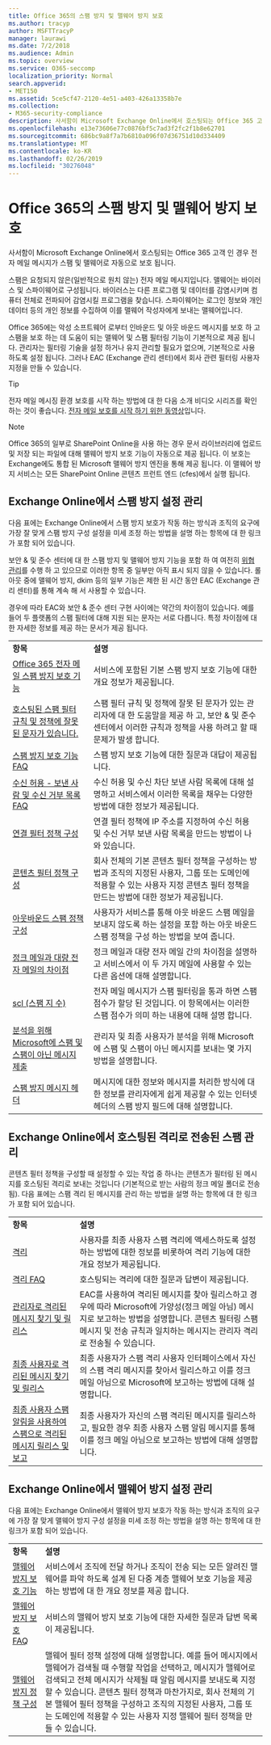 ```yaml
---
title: Office 365의 스팸 방지 및 맬웨어 방지 보호
ms.author: tracyp
author: MSFTTracyP
manager: laurawi
ms.date: 7/2/2018
ms.audience: Admin
ms.topic: overview
ms.service: O365-seccomp
localization_priority: Normal
search.appverid:
- MET150
ms.assetid: 5ce5cf47-2120-4e51-a403-426a13358b7e
ms.collection:
- M365-security-compliance
description: 사서함이 Microsoft Exchange Online에서 호스팅되는 Office 365 고객 인 경우 전자 메일 메시지가 스팸 및 맬웨어로 자동으로 보호 됩니다.
ms.openlocfilehash: e13e73606e77c0876bf5c7ad3f2fc2f1b8e62701
ms.sourcegitcommit: 686bc9a8f7a7b6810a096f07d36751d10d334409
ms.translationtype: MT
ms.contentlocale: ko-KR
ms.lasthandoff: 02/26/2019
ms.locfileid: "30276048"
---
```

# <a name="anti-spam-and-anti-malware-protection-in-office-365"></a>Office 365의 스팸 방지 및 맬웨어 방지 보호

사서함이 Microsoft Exchange Online에서 호스팅되는 Office 365 고객 인 경우 전자 메일 메시지가 스팸 및 맬웨어로 자동으로 보호 됩니다.
  
스팸은 요청되지 않은(일반적으로 원치 않는) 전자 메일 메시지입니다. 맬웨어는 바이러스 및 스파이웨어로 구성됩니다. 바이러스는 다른 프로그램 및 데이터를 감염시키며 컴퓨터 전체로 전파되어 감염시킬 프로그램을 찾습니다. 스파이웨어는 로그인 정보와 개인 데이터 등의 개인 정보를 수집하여 이를 맬웨어 작성자에게 보내는 맬웨어입니다. 
  
Office 365에는 악성 소프트웨어 로부터 인바운드 및 아웃 바운드 메시지를 보호 하 고 스팸을 보호 하는 데 도움이 되는 맬웨어 및 스팸 필터링 기능이 기본적으로 제공 됩니다. 관리자는 필터링 기술을 설정 하거나 유지 관리할 필요가 없으며, 기본적으로 사용 하도록 설정 됩니다. 그러나 EAC (Exchange 관리 센터)에서 회사 관련 필터링 사용자 지정을 만들 수 있습니다.
  
> [!TIP]
> 전자 메일 메시징 환경 보호를 시작 하는 방법에 대 한 다음 소개 비디오 시리즈를 확인 하는 것이 좋습니다. [전자 메일 보호를 시작 하기 위한 동영상](https://go.microsoft.com/fwlink/?LinkId=404179)입니다. 
  
> [!NOTE]
> Office 365의 일부로 SharePoint Online을 사용 하는 경우 문서 라이브러리에 업로드 및 저장 되는 파일에 대해 맬웨어 방지 보호 기능이 자동으로 제공 됩니다. 이 보호는 Exchange에도 통합 된 Microsoft 맬웨어 방지 엔진을 통해 제공 됩니다. 이 맬웨어 방지 서비스는 모든 SharePoint Online 콘텐츠 프런트 엔드 (cfes)에서 실행 됩니다. 
  
## <a name="manage-your-anti-spam-settings-in-exchange-online"></a>Exchange Online에서 스팸 방지 설정 관리

다음 표에는 Exchange Online에서 스팸 방지 보호가 작동 하는 방식과 조직의 요구에 가장 잘 맞게 스팸 방지 구성 설정을 미세 조정 하는 방법을 설명 하는 항목에 대 한 링크가 포함 되어 있습니다.

보안 &amp; 및 준수 센터에 대 한 스팸 방지 및 맬웨어 방지 기능을 포함 하 여 여전히 [위협 관리](threat-management.md)를 수행 하 고 있으므로 이러한 항목 중 일부만 아직 표시 되지 않을 수 있습니다. 롤아웃 중에 맬웨어 방지, dkim 등의 일부 기능은 제한 된 시간 동안 EAC (Exchange 관리 센터)를 통해 계속 해 서 사용할 수 있습니다.

경우에 따라 EAC와 보안 &amp; 준수 센터 구현 사이에는 약간의 차이점이 있습니다. 예를 들어 두 플랫폼의 스팸 필터에 대해 지원 되는 문자는 서로 다릅니다. 특정 차이점에 대 한 자세한 정보를 제공 하는 문서가 제공 됩니다. 
  
|||
|:-----|:-----|
|**항목** <br/> |**설명** <br/> |
|[Office 365 전자 메일 스팸 방지 보호 기능](https://go.microsoft.com/fwlink/?LinkId=404180) <br/> |서비스에 포함된 기본 스팸 방지 보호 기능에 대한 개요 정보가 제공됩니다.  <br/> |
|[호스팅된 스팸 필터 규칙 및 정책에 잘못 된 문자가 있습니다.](invalid-characters-hosted-spam-filter-rules-policies.md) <br/> |스팸 필터 규칙 및 정책에 잘못 된 문자가 있는 관리자에 대 한 도움말을 제공 하 고, 보안 &amp; 및 준수 센터에서 이러한 규칙과 정책을 사용 하려고 할 때 문제가 발생 합니다.  <br/> |
|[스팸 방지 보호 기능 FAQ](https://go.microsoft.com/fwlink/?LinkId=404181) <br/> |스팸 방지 보호 기능에 대한 질문과 대답이 제공됩니다.  <br/> |
|[수신 허용 - 보낸 사람 및 수신 거부 목록 FAQ](https://go.microsoft.com/fwlink/?LinkId=404182) <br/> |수신 허용 및 수신 차단 보낸 사람 목록에 대해 설명하고 서비스에서 이러한 목록을 채우는 다양한 방법에 대한 정보가 제공됩니다.  <br/> |
|[연결 필터 정책 구성](https://go.microsoft.com/fwlink/?LinkId=299134) <br/> |연결 필터 정책에 IP 주소를 지정하여 수신 허용 및 수신 거부 보낸 사람 목록을 만드는 방법이 나와 있습니다.  <br/> |
|[콘텐츠 필터 정책 구성](https://go.microsoft.com/fwlink/?LinkId=404184) <br/> |회사 전체의 기본 콘텐츠 필터 정책을 구성하는 방법과 조직의 지정된 사용자, 그룹 또는 도메인에 적용할 수 있는 사용자 지정 콘텐츠 필터 정책을 만드는 방법에 대한 정보가 제공됩니다.  <br/> |
|[아웃바운드 스팸 정책 구성](https://go.microsoft.com/fwlink/?LinkId=404185) <br/> |사용자가 서비스를 통해 아웃 바운드 스팸 메일을 보내지 않도록 하는 설정을 포함 하는 아웃 바운드 스팸 정책을 구성 하는 방법을 보여 줍니다.  <br/> |
|[정크 메일과 대량 전자 메일의 차이점](https://go.microsoft.com/fwlink/?LinkId=404186) <br/> |정크 메일과 대량 전자 메일 간의 차이점을 설명하고 서비스에서 이 두 가지 메일에 사용할 수 있는 다른 옵션에 대해 설명합니다.  <br/> |
|[scl (스팸 지 수)](https://go.microsoft.com/fwlink/?LinkId=404187) <br/> |전자 메일 메시지가 스팸 필터링을 통과 하면 스팸 점수가 할당 된 것입니다. 이 항목에서는 이러한 스팸 점수가 의미 하는 내용에 대해 설명 합니다.  <br/> |
|[분석을 위해 Microsoft에 스팸 및 스팸이 아닌 메시지 제출](https://go.microsoft.com/fwlink/?LinkId=404188) <br/> |관리자 및 최종 사용자가 분석을 위해 Microsoft에 스팸 및 스팸이 아닌 메시지를 보내는 몇 가지 방법을 설명합니다.  <br/> |
|[스팸 방지 메시지 헤더](https://go.microsoft.com/fwlink/?LinkId=404189) <br/> |메시지에 대한 정보와 메시지를 처리한 방식에 대한 정보를 관리자에게 쉽게 제공할 수 있는 인터넷 헤더의 스팸 방지 필드에 대해 설명합니다.  <br/> |
   
## <a name="manage-spam-sent-to-the-hosted-quarantine-in-exchange-online"></a>Exchange Online에서 호스팅된 격리로 전송된 스팸 관리

콘텐츠 필터 정책을 구성할 때 설정할 수 있는 작업 중 하나는 콘텐츠가 필터링 된 메시지를 호스팅된 격리로 보내는 것입니다 (기본적으로 받는 사람의 정크 메일 폴더로 전송 됨). 다음 표에는 스팸 격리 된 메시지를 관리 하는 방법을 설명 하는 항목에 대 한 링크가 포함 되어 있습니다. 
  
|||
|:-----|:-----|
|**항목** <br/> |**설명** <br/> |
|[격리](https://go.microsoft.com/fwlink/?LinkId=404190) <br/> |사용자를 최종 사용자 스팸 격리에 액세스하도록 설정하는 방법에 대한 정보를 비롯하여 격리 기능에 대한 개요 정보가 제공됩니다.  <br/> |
|[격리 FAQ](https://go.microsoft.com/fwlink/?LinkId=404191) <br/> |호스팅되는 격리에 대한 질문과 답변이 제공됩니다.  <br/> |
|[관리자로 격리된 메시지 찾기 및 릴리스](https://go.microsoft.com/fwlink/?LinkId=404192) <br/> |EAC를 사용하여 격리된 메시지를 찾아 릴리스하고 경우에 따라 Microsoft에 가양성(정크 메일 아님) 메시지로 보고하는 방법을 설명합니다. 콘텐츠 필터링 스팸 메시지 및 전송 규칙과 일치하는 메시지는 관리자 격리로 전송될 수 있습니다.  <br/> |
|[최종 사용자로 격리된 메시지 찾기 및 릴리스](https://go.microsoft.com/fwlink/?LinkId=404193) <br/> |최종 사용자가 스팸 격리 사용자 인터페이스에서 자신의 스팸 격리 메시지를 찾아서 릴리스하고 이를 정크 메일 아님으로 Microsoft에 보고하는 방법에 대해 설명합니다.  <br/> |
|[최종 사용자 스팸 알림을 사용하여 스팸으로 격리된 메시지 릴리스 및 보고](https://go.microsoft.com/fwlink/?LinkId=404194) <br/> |최종 사용자가 자신의 스팸 격리된 메시지를 릴리스하고, 필요한 경우 최종 사용자 스팸 알림 메시지를 통해 이를 정크 메일 아님으로 보고하는 방법에 대해 설명합니다.  <br/> |
   
## <a name="manage-your-anti-malware-settings-in-exchange-online"></a>Exchange Online에서 맬웨어 방지 설정 관리

다음 표에는 Exchange Online에서 맬웨어 방지 보호가 작동 하는 방식과 조직의 요구에 가장 잘 맞게 맬웨어 방지 구성 설정을 미세 조정 하는 방법을 설명 하는 항목에 대 한 링크가 포함 되어 있습니다.
  
|||
|:-----|:-----|
|**항목** <br/> |**설명** <br/> |
|[맬웨어 방지 보호 기능](https://go.microsoft.com/fwlink/?LinkId=404202) <br/> |서비스에서 조직에 전달 하거나 조직이 전송 되는 모든 알려진 맬웨어를 파악 하도록 설계 된 다중 계층 맬웨어 보호 기능을 제공 하는 방법에 대 한 개요 정보를 제공 합니다.  <br/> |
|[맬웨어 방지 보호 FAQ](https://go.microsoft.com/fwlink/?LinkId=404203) <br/> |서비스의 맬웨어 방지 보호 기능에 대한 자세한 질문과 답변 목록이 제공됩니다.  <br/> |
|[맬웨어 방지 정책 구성](https://go.microsoft.com/fwlink/?LinkId=404204) <br/> |맬웨어 필터 정책 설정에 대해 설명합니다. 예를 들어 메시지에서 맬웨어가 검색될 때 수행할 작업을 선택하고, 메시지가 맬웨어로 검색되고 전체 메시지가 삭제될 때 알림 메시지를 보내도록 지정할 수 있습니다. 콘텐츠 필터 정책과 마찬가지로, 회사 전체의 기본 맬웨어 필터 정책을 구성하고 조직의 지정된 사용자, 그룹 또는 도메인에 적용할 수 있는 사용자 지정 맬웨어 필터 정책을 만들 수 있습니다.  <br/> |
   

